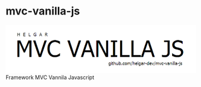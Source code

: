# mvc-vanilla-js
<img src="mvc-vanilla-js.png" alt="MVC VANNILA MVC." style="text-align:center;"/>
Framework MVC Vannila Javascript
